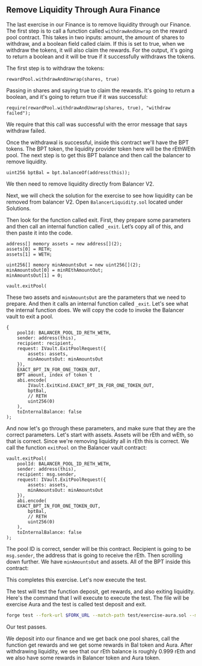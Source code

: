 ## Remove Liquidity Through Aura Finance

The last exercise in our Finance is to remove liquidity through our Finance. The first step is to call a function called `withdrawAndUnwrap` on the reward pool contract. This takes in two inputs: amount, the amount of shares to withdraw, and a boolean field called claim. If this is set to true, when we withdraw the tokens, it will also claim the rewards. For the output, it's going to return a boolean and it will be true if it successfully withdraws the tokens.

The first step is to withdraw the tokens:

```solidity
rewardPool.withdrawAndUnwrap(shares, true)
```

Passing in shares and saying true to claim the rewards. It's going to return a boolean, and it's going to return true if it was successful:

```solidity
require(rewardPool.withdrawAndUnwrap(shares, true), "withdraw failed");
```

We require that this call was successful with the error message that says withdraw failed.

Once the withdrawal is successful, inside this contract we'll have the BPT tokens. The BPT token, the liquidity provider token here will be the rEthWEth pool. The next step is to get this BPT balance and then call the balancer to remove liquidity.

```solidity
uint256 bptBal = bpt.balanceOf(address(this));
```

We then need to remove liquidity directly from Balancer V2.

Next, we will check the solution for the exercise to see how liquidity can be removed from balancer V2. Open `BalancerLiquidity.sol` located under Solutions.

Then look for the function called exit. First, they prepare some parameters and then call an internal function called `_exit`. Let’s copy all of this, and then paste it into the code.

```solidity
address[] memory assets = new address[](2);
assets[0] = RETH;
assets[1] = WETH;

uint256[] memory minAmountsOut = new uint256[](2);
minAmountsOut[0] = minREthAmountOut;
minAmountsOut[1] = 0;

vault.exitPool(
```

These two assets and `minAmountsOut` are the parameters that we need to prepare. And then it calls an internal function called `_exit`. Let's see what the internal function does. We will copy the code to invoke the Balancer vault to exit a pool.

```solidity
{
    poolId: BALANCER_POOL_ID_RETH_WETH,
    sender: address(this),
    recipient: recipient,
    request: IVault.ExitPoolRequest({
        assets: assets,
        minAmountsOut: minAmountsOut
    }),
    EXACT_BPT_IN_FOR_ONE_TOKEN_OUT,
    BPT amount, index of token t
    abi.encode(
        IVault.ExitKind.EXACT_BPT_IN_FOR_ONE_TOKEN_OUT,
        bptBal,
        // RETH
        uint256(0)
    ),
    toInternalBalance: false
);
```

And now let's go through these parameters, and make sure that they are the correct parameters. Let's start with assets. Assets will be rEth and wEth, so that is correct. Since we're removing liquidity all in rEth this is correct. We call the function `exitPool` on the Balancer vault contract:

```solidity
vault.exitPool(
    poolId: BALANCER_POOL_ID_RETH_WETH,
    sender: address(this),
    recipient: msg.sender,
    request: IVault.ExitPoolRequest({
        assets: assets,
        minAmountsOut: minAmountsOut
    }),
    abi.encode(
    EXACT_BPT_IN_FOR_ONE_TOKEN_OUT,
        bptBal,
        // RETH
        uint256(0)
    ),
    toInternalBalance: false
);
```

The pool ID is correct, sender will be this contract. Recipient is going to be `msg.sender`, the address that is going to receive the rEth. Then scrolling down further. We have `minAmountsOut` and assets. All of the BPT inside this contract:

This completes this exercise. Let's now execute the test.

The test will test the function deposit, get rewards, and also exiting liquidity. Here's the command that I will execute to execute the test. The file will be exercise Aura and the test is called test deposit and exit.

```bash
forge test --fork-url $FORK_URL --match-path test/exercise-aura.sol --match-test test_depositAndExit -vvvv
```

Our test passes.

We deposit into our finance and we get back one pool shares, call the function get rewards and we get some rewards in Bal token and Aura. After withdrawing liquidity, we see that our rEth balance is roughly 0.999 rEth and we also have some rewards in Balancer token and Aura token.
